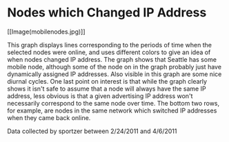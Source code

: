 # Nodes which Changed IP Address

[[Image(mobilenodes.jpg)]]

This graph displays lines corresponding to the periods of time when the selected nodes were online, and uses different colors to give an idea of when nodes changed IP address. The graph shows that Seattle has some mobile node, although some of the node on in the graph probably just have dynamically assigned IP addresses. Also visible in this graph are some nice diurnal cycles. One last point on interest is that while the graph clearly shows it isn't safe to assume that a node will always have the same IP address, less obvious is that a given advertising IP address won't necessarily correspond to the same node over time. The bottom two rows, for example, are nodes in the same network which switched IP addresses when they came back online.


Data collected by sportzer between 2/24/2011 and 4/6/2011